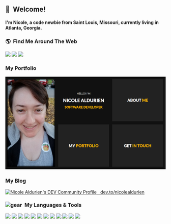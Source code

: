 ## 👋&nbsp;&nbsp;Welcome! 

#### I'm Nicole, a code newbie from Saint Louis, Missouri, currently living in Atlanta, Georgia.



### 🌎&nbsp;&nbsp;Find Me Around The Web
<a href="https://www.linkedin.com/in/nicole.aldurien/"><img src="https://img.shields.io/badge/linkedin-%230077B5.svg?&style=for-the-badge&logo=linkedin&logoColor=white" /></a> <a href="mailto:nicole.aldurien@gmail.com?subject=Olá%20Nicole%20Aldurien"><img src="https://img.shields.io/badge/gmail-%23D14836.svg?&style=for-the-badge&logo=gmail&logoColor=white" /></a> <a href="https://www.twitter.com/in/nicolealdurien/"><img src="https://img.shields.io/badge/twitter-%230077B5.svg?&style=for-the-badge&logo=linkedin&logoColor=white" /></a> 


### My Portfolio
<a href="https://nicole-aldurien.surge.sh"><img src="https://raw.githubusercontent.com/nicolealdurien/nicolealdurien/main/portfolio.png" /></a> 


### My Blog
<a href="https://dev.to/nicolealdurien">
  <img src="https://d2fltix0v2e0sb.cloudfront.net/dev-badge.svg" alt="Nicole Aldurien's DEV Community Profile" height="30" width="30">&nbsp;&nbsp;&nbsp;dev.to/nicolealdurien
</a>

### <img src="https://emojipedia-us.s3.dualstack.us-west-1.amazonaws.com/thumbs/240/apple/237/gear_2699.png" width="20" alt="gear" />&nbsp;&nbsp;My Languages & Tools

![](https://img.shields.io/badge/Code-Python-informational?style=flat&logo=PYTHON&logoColor=white&color=2abdba)
![](https://img.shields.io/badge/Code-Javascript-informational?style=flat&logo=javascript&logoColor=white&color=2abdba)
![](https://img.shields.io/badge/Tools-PostgreSQL-informational?style=flat&logo=PostgreSQL&logoColor=white&color=2abdba)
![](https://img.shields.io/badge/Platform-Node.js-informational?style=flat&logo=Node.js&logoColor=white&color=2abdba)
![](https://img.shields.io/badge/Editor-Vim-informational?style=flat&logo=Vim&logoColor=white&color=2abdba)
![](https://img.shields.io/badge/Editor-VS%20Code-informational?style=flat&logo=visual-studio-code&logoColor=white&color=2abdba)
![](https://img.shields.io/badge/Hosting-Heroku-informational?style=flat&logo=heroku&logoColor=white&color=2abdba)
![](https://img.shields.io/badge/Code-HTML5-informational?style=flat&logo=html5&logoColor=white&color=2abdba)
![](https://img.shields.io/badge/Code-CSS3-informational?style=flat&logo=css3&logoColor=white&color=2abdba)
![](https://img.shields.io/badge/Framework-Express-informational?style=flat&logo=express&logoColor=white&color=2abdba)
![](https://img.shields.io/badge/Library-React-informational?style=flat&logo=react&logoColor=white&color=2abdba)
![](https://img.shields.io/badge/Library-Redux-informational?style=flat&logo=redux&logoColor=white&color=2abdba)

<!--
**nicolealdurien/nicolealdurien** is a ✨ _special_ ✨ repository because its `README.md` (this file) appears on your GitHub profile.

Here are some ideas to get you started:

- 🔭 I’m currently working on ...
- 🌱 I’m currently learning ...
- 👯 I’m looking to collaborate on ...
- 🤔 I’m looking for help with ...
- 💬 Ask me about ...
- 📫 How to reach me: ...
- 😄 Pronouns: ...
- ⚡ Fun fact: ...
-->
